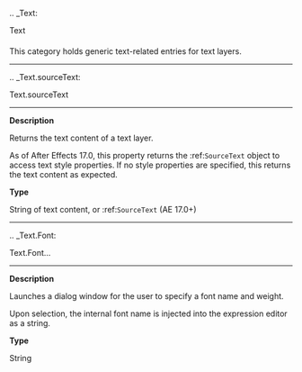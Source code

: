 .. _Text:

Text
####

This category holds generic text-related entries for text layers.

----

.. _Text.sourceText:

Text.sourceText
***************

**Description**

Returns the text content of a text layer.

As of After Effects 17.0, this property returns the :ref:`SourceText` object to access text style properties. If no style properties are specified, this returns the text content as expected.

**Type**

String of text content, or :ref:`SourceText` (AE 17.0+)

----

.. _Text.Font:

Text.Font...
************

**Description**

Launches a dialog window for the user to specify a font name and weight.

Upon selection, the internal font name is injected into the expression editor as a string.

**Type**

String
